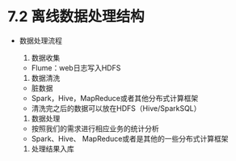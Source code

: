 # 7.2 离线数据处理结构

- 数据处理流程

  1. 数据收集
    - Flume：web日志写入HDFS
  1. 数据清洗
    - 脏数据
    - Spark，Hive，MapReduce或者其他分布式计算框架
    - 清洗完之后的数据可以放在HDFS（Hive/SparkSQL）
  1. 数据处理
    - 按照我们的需求进行相应业务的统计分析
    - Spark、Hive、 MapReduce或者是其他的一些分布式计算框架
  1. 处理结果入库 